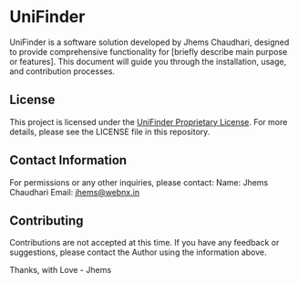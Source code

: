 # UniFinder
UniFinder is a software solution developed by Jhems Chaudhari, designed to provide comprehensive functionality for [briefly describe main purpose or features]. This document will guide you through the installation, usage, and contribution processes.

## License
This project is licensed under the [UniFinder Proprietary License](https://github.com/JdotDEV/UniFinder/blob/main/LICENSE).
For more details, please see the LICENSE file in this repository.

## Contact Information
For permissions or any other inquiries, please contact:
Name: Jhems Chaudhari
Email: jhems@webnx.in

## Contributing
Contributions are not accepted at this time. If you have any feedback or suggestions, please contact the Author using the information above.


Thanks,
with Love - Jhems
